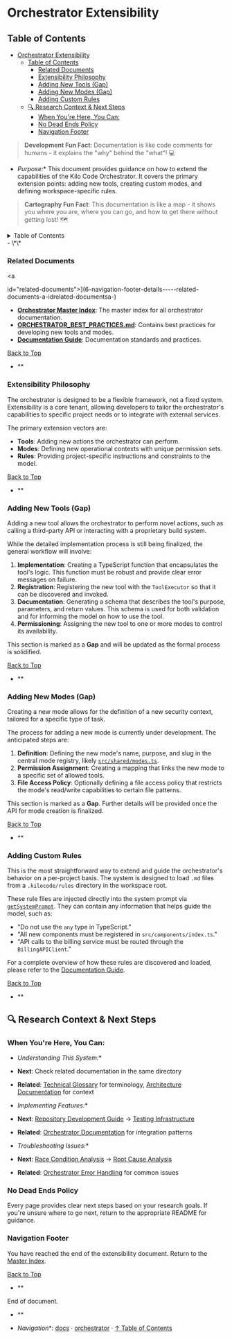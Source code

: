 # Orchestrator Extensibility
## Table of Contents

- [Orchestrator Extensibility](#orchestrator-extensibility)
  - [Table of Contents](#table-of-contents)
    - [Related Documents](#related-documents)
    - [Extensibility Philosophy](#extensibility-philosophy)
    - [Adding New Tools (Gap)](#adding-new-tools-gap)
    - [Adding New Modes (Gap)](#adding-new-modes-gap)
    - [Adding Custom Rules](#adding-custom-rules)
  - [🔍 Research Context & Next Steps](#-research-context-next-steps)
    - [When You're Here, You Can:](#when-youre-here-you-can)
    - [No Dead Ends Policy](#no-dead-ends-policy)
    - [Navigation Footer](#navigation-footer)




> **Development Fun Fact**: Documentation is like code comments for humans - it explains the "why"
> behind the "what"! 💻

- *Purpose:*\* This document provides guidance on how to extend the capabilities of the Kilo Code
  Orchestrator. It covers the primary extension points: adding new tools, creating custom modes, and
  defining workspace-specific rules.

> **Cartography Fun Fact**: This documentation is like a map - it shows you where you are, where you
> can go, and how to get there without getting lost! 🗺️

<details>
<summary>Table of Contents</summary>
- [1. Related Documents](#related-documents)
- [2. Extensibility Philosophy](#extensibility-philosophy)
- [3. Adding New Tools (Gap)](#adding-new-tools-gap)
- [4. Adding New Modes (Gap)](#adding-new-modes-gap)
- [5. Adding Custom Rules](#adding-custom-rules)
- \[6. Navigation Footer

</details>
- \*\*

### Related Documents

<a

id="related-documents"></a>]\(6-navigation-footer-details-----related-documents-a-idrelated-documentsa-)

- **[Orchestrator Master Index](../orchestrator/ORCHESTRATOR_INDEX.md)**: The master index for all
  orchestrator
  documentation.
- **[ORCHESTRATOR\_BEST\_PRACTICES.md](ORCHESTRATOR_BEST_PRACTICES.md)**: Contains best practices
  for
  developing new tools and modes.
- **[Documentation Guide](../DOCUMENTATION_GUIDE.md)**: Documentation standards and practices.

[Back to Top](#orchestrator-extensibility)
- \*\*

### Extensibility Philosophy

<a id="extensibility-philosophy"></a>

The orchestrator is designed to be a flexible framework, not a fixed system. Extensibility is a core
tenant, allowing developers to tailor the orchestrator's capabilities to specific project needs or
to integrate with external services.

The primary extension vectors are:

- **Tools**: Adding new actions the orchestrator can perform.
- **Modes**: Defining new operational contexts with unique permission sets.
- **Rules**: Providing project-specific instructions and constraints to the model.

[Back to Top](#orchestrator-extensibility)
- \*\*

### Adding New Tools (Gap)

<a id="adding-new-tools-gap"></a>

Adding a new tool allows the orchestrator to perform novel actions, such as calling a third-party
API or interacting with a proprietary build system.

While the detailed implementation process is still being finalized, the general workflow will
involve:
1. **Implementation**: Creating a TypeScript function that encapsulates the tool's logic. This
   function must be robust and provide clear error messages on failure.
2. **Registration**: Registering the new tool with the `ToolExecutor` so that it can be discovered
   and invoked.
3. **Documentation**: Generating a schema that describes the tool's purpose, parameters, and return
   values. This schema is used for both validation and for informing the model on how to use the
   tool.
4. **Permissioning**: Assigning the new tool to one or more modes to control its availability.

This section is marked as a **Gap** and will be updated as the formal process is solidified.

[Back to Top](#orchestrator-extensibility)
- \*\*

### Adding New Modes (Gap)

<a id="adding-new-modes-gap"></a>

Creating a new mode allows for the definition of a new security context, tailored for a specific
type of task.

The process for adding a new mode is currently under development. The anticipated steps are:
1. **Definition**: Defining the new mode's name, purpose, and slug in the central mode registry,
   likely [`src/shared/modes.ts`](`[FILE_MOVED_OR_RENAMED]`#L69).
2. **Permission Assignment**: Creating a mapping that links the new mode to a specific set of
   allowed tools.
3. **File Access Policy**: Optionally defining a file access policy that restricts the mode's
   read/write capabilities to certain file patterns.

This section is marked as a **Gap**. Further details will be provided once the API for mode creation
is finalized.

[Back to Top](#orchestrator-extensibility)
- \*\*

### Adding Custom Rules

<a id="adding-custom-rules"></a>

This is the most straightforward way to extend and guide the orchestrator's behavior on a
per-project basis. The system is designed to load `.md` files from a `.kilocode/rules` directory in
the workspace root.

These rule files are injected directly into the system prompt via
[`getSystemPrompt`](../../src/core/task/Task.ts#L2499). They can contain any information that helps
guide
the model, such as:
- "Do not use the `any` type in TypeScript."
- "All new components must be registered in `src/components/index.ts`."
- "API calls to the billing service must be routed through the `BillingAPIClient`."

For a complete overview of how these rules are discovered and loaded, please refer to the
[Documentation Guide](../DOCUMENTATION_GUIDE.md).

[Back to Top](#orchestrator-extensibility)
- \*\*

## 🔍 Research Context & Next Steps

### When You're Here, You Can:

- *Understanding This System:*\*

- **Next**: Check related documentation in the same directory

- **Related**: [Technical Glossary](../GLOSSARY.md) for terminology,
  [Architecture Documentation](../architecture/README.md) for context

- *Implementing Features:*\*

- **Next**: [Repository Development Guide](../architecture/GETTING_STARTED.md) →
  [Testing Infrastructure](../testing/TESTING_STRATEGY.md)

- **Related**: [Orchestrator Documentation](../orchestrator/README.md) for integration patterns

- *Troubleshooting Issues:*\*

- **Next**: [Race Condition Analysis](../architecture/README.md) →
  [Root Cause Analysis](../architecture/DUPLICATE_API_REQUESTS_ROOT_CAUSE_ANALYSIS.md)

- **Related**: [Orchestrator Error Handling](../orchestrator/ORCHESTRATOR_ERROR_HANDLING.md) for
  common issues

### No Dead Ends Policy

Every page provides clear next steps based on your research goals. If you're unsure where to go
next, return to the appropriate README for guidance.

### Navigation Footer

<a id="navigation-footer"></a>

You have reached the end of the extensibility document. Return to the
[Master Index](../orchestrator/ORCHESTRATOR_INDEX.md).

[Back to Top](#orchestrator-extensibility)
- \*\*

End of document.
- \*\*

- *Navigation*\*: [docs](../) · [orchestrator](../orchestrator/) ·
  [↑ Table of Contents](#orchestrator-extensibility)
